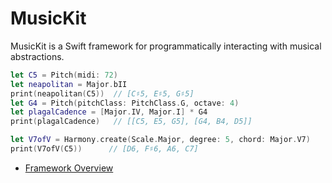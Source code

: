 # MusicKit

MusicKit is a Swift framework for programmatically interacting with musical abstractions.

```swift
let C5 = Pitch(midi: 72)
let neapolitan = Major.bII
print(neapolitan(C5))  // [C♯5, E♯5, G♯5]
let G4 = Pitch(pitchClass: PitchClass.G, octave: 4)
let plagalCadence = [Major.IV, Major.I] * G4
print(plagalCadence)   // [[C5, E5, G5], [G4, B4, D5]]
```

```swift
let V7ofV = Harmony.create(Scale.Major, degree: 5, chord: Major.V7)
print(V7ofV(C5))      // [D6, F♯6, A6, C7]
```

* [Framework Overview](/Documentation/FrameworkOverview.md)




